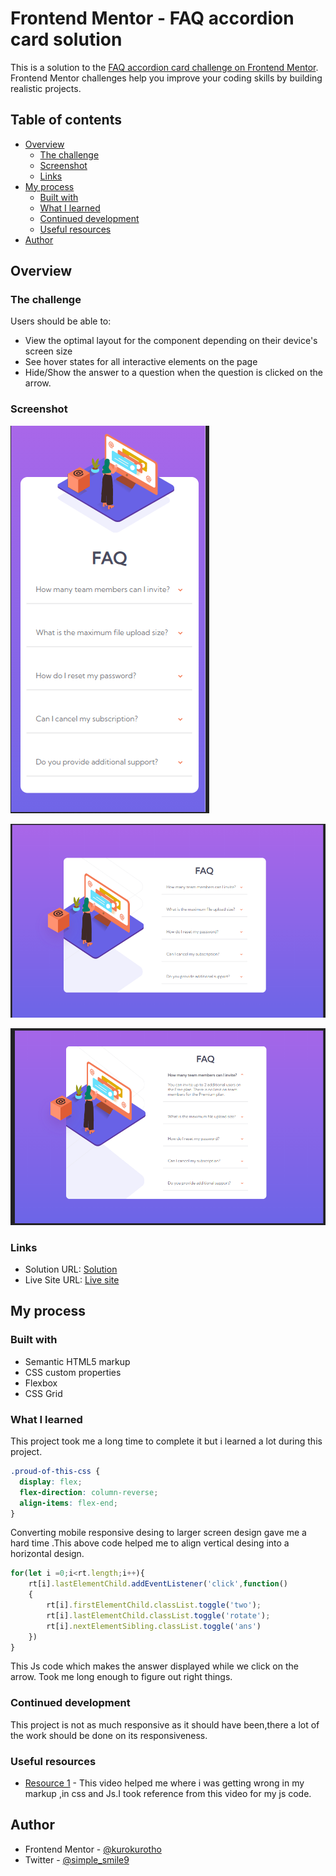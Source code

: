 # Frontend Mentor - FAQ accordion card solution

This is a solution to the [FAQ accordion card challenge on Frontend Mentor](https://www.frontendmentor.io/challenges/faq-accordion-card-XlyjD0Oam). Frontend Mentor challenges help you improve your coding skills by building realistic projects. 

## Table of contents

- [Overview](#overview)
  - [The challenge](#the-challenge)
  - [Screenshot](#screenshot)
  - [Links](#links)
- [My process](#my-process)
  - [Built with](#built-with)
  - [What I learned](#what-i-learned)
  - [Continued development](#continued-development)
  - [Useful resources](#useful-resources)
- [Author](#author)

## Overview

### The challenge

Users should be able to:

- View the optimal layout for the component depending on their device's screen size
- See hover states for all interactive elements on the page
- Hide/Show the answer to a question when the question is clicked on the arrow.

### Screenshot

![](./1.png)

![](./2.png)

![](./3.png)


### Links

- Solution URL: [Solution](https://github.com/kurokurotho/faqs.github.io.git)
- Live Site URL: [Live site](https://kurokurotho.github.io/faqs.github.io/)

## My process

### Built with

- Semantic HTML5 markup
- CSS custom properties
- Flexbox
- CSS Grid

### What I learned

This project took me a long time to complete it but i learned a lot during this project.

```css
.proud-of-this-css {
  display: flex;
  flex-direction: column-reverse;
  align-items: flex-end;
}
```
Converting mobile responsive desing to larger screen design gave me a hard time .This above code helped me to align vertical desing into a horizontal design.

```js
for(let i =0;i<rt.length;i++){
    rt[i].lastElementChild.addEventListener('click',function()
    {
        rt[i].firstElementChild.classList.toggle('two');
        rt[i].lastElementChild.classList.toggle('rotate');
        rt[i].nextElementSibling.classList.toggle('ans')
    })
}
```
This Js code which makes the answer displayed while we click on the arrow.
Took me long enough to figure out right things.


### Continued development

This project is not as much responsive as it should have been,there a lot of the work should be done on its responsiveness.


### Useful resources

- [Resource 1](https://youtu.be/4qnWreynXLU) - This video helped me where i was getting wrong in my markup ,in css and Js.I took reference from this video for my js code.


## Author

- Frontend Mentor - [@kurokurotho](https://www.frontendmentor.io/profile/kurokurotho)
- Twitter - [@simple_smile9](https://twitter.com/simple_smile9)


